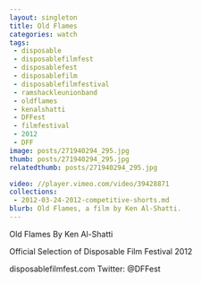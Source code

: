 ```yaml
---
layout: singleton
title: Old Flames
categories: watch
tags:
 - disposable
 - disposablefilmfest
 - disposablefest
 - disposablefilm
 - disposablefilmfestival
 - ramshackleunionband
 - oldflames
 - kenalshatti
 - DFFest
 - filmfestival
 - 2012
 - DFF
image: posts/271940294_295.jpg
thumb: posts/271940294_295.jpg
relatedthumb: posts/271940294_295.jpg

video: //player.vimeo.com/video/39428871
collections:
 - 2012-03-24-2012-competitive-shorts.md
blurb: Old Flames, a film by Ken Al-Shatti.
---
```


Old Flames
By Ken Al-Shatti

Official Selection of Disposable Film Festival 2012

disposablefilmfest.com
Twitter: @DFFest